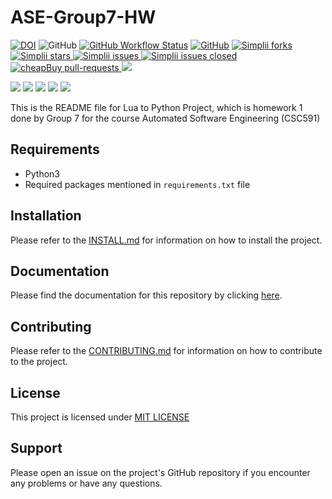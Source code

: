 # ASE-Group7-HW

<!-- [![DOI](https://zenodo.org/badge/404911045.svg)](https://zenodo.org/badge/latestdoi/404911045)
[![License: MIT](https://img.shields.io/badge/License-MIT-yellow.svg)](https://opensource.org/licenses/MIT)
[![Code style: black](https://img.shields.io/badge/code%20style-black-000000.svg)](https://github.com/psf/black)
[![Build Status](https://app.travis-ci.com/palash27/ASE-Group7-HW.svg?branch=main)](https://app.travis-ci.com/palash27/ASE-Group7-HW)
[![codecov](https://codecov.io/gh/palash27/ASE-Group7-HW/branch/main/graph/badge.svg?token=9ZXVRIPHLO)](https://codecov.io/gh/palash27/ASE-Group7-HW)
![github workflow](https://github.com/palash27/ASE-Group7-HW/actions/workflows/unit_test.yml/badge.svg)
![github workflow](https://github.com/palash27/ASE-Group7-HW/actions/workflows/style_checker.yml/badge.svg)
![github workflow](https://github.com/palash27/ASE-Group7-HW/actions/workflows/syntax_checker.yml/badge.svg)
![github workflow](https://github.com/palash27/ASE-Group7-HW/actions/workflows/close_as_a_feature.yml/badge.svg) -->
<!--Badges-->
[![DOI](https://zenodo.org/badge/DOI/10.5281/zenodo.8475.svg)](https://doi.org/10.5281/zenodo.8475)
![GitHub](https://img.shields.io/badge/Language-Python-blue.svg)
[![GitHub Workflow Status](https://img.shields.io/github/actions/workflow/status/palash27/ASE-Group7-HW/python-app.yml)](https://github.com/palash27/ASE-Group7-HW/actions)
[![GitHub](https://img.shields.io/github/license/palash27/ASE-Group7-HW)](https://github.com/palash27/ASE-Group7-HW/blob/main/LICENSE.md)
<a href="https://github.com/palash27/ASE-Group7-HW/fork" target="blank">
<img src="https://img.shields.io/github/forks/palash27/ASE-Group7-HW?style=flat-square" alt="Simplii forks"/>
</a>
<a href="https://github.com/palash27/ASE-Group7-HW/stargazers" target="blank">
<img src="https://img.shields.io/github/stars/palash27/ASE-Group7-HW?style=flat-square" alt="Simplii stars"/>
</a>
<a href="https://github.com/palash27/ASE-Group7-HW/issues" target="blank">
<img src="https://img.shields.io/github/issues/palash27/ASE-Group7-HW?style=flat-square" alt="Simplii issues"/>
</a>
<a href="https://github.com/palash27/ASE-Group7-HW/issues" target="blank">
<img src="https://img.shields.io/github/issues-closed/palash27/ASE-Group7-HW" alt="Simplii issues closed"/>
</a>
<a href="https://github.com/palash27/ASE-Group7-HW/pulls" target="blank">
<img src="https://img.shields.io/github/issues-pr/palash27/ASE-Group7-HW?style=flat-square" alt="cheapBuy pull-requests"/>
</a>
<a href="https://github.com/palash27/ASE-Group7-HW/graphs/contributors" alt="Contributors">
<img src="https://img.shields.io/github/contributors/palash27/ASE-Group7-HW" /></a>

<a href="https://github.com/palash27/ASE-Group7-HW/milestones" alt="milestones">
<img src="https://img.shields.io/github/milestones/all/palash27/ASE-Group7-HW" /></a> 

<a href="https://github.com/palash27/ASE-Group7-HW/graphs/commit-activity" alt="commit activity">
<img src="https://img.shields.io/github/commit-activity/w/palash27/ASE-Group7-HW" /></a> 

<a href="https://github.com/palash27/ASE-Group7-HW/discussions" alt="discussion">
<img src="https://img.shields.io/github/discussions/palash27/ASE-Group7-HW" /></a> 

<a href="https://img.shields.io/github/repo-size/palash27/ASE-Group7-HW" alt="repo size">
<img src="https://img.shields.io/github/repo-size/palash27/ASE-Group7-HW" /></a>

<a href="https://img.shields.io/tokei/lines/github/palash27/ASE-Group7-HW" alt="total lines">
<img src="https://img.shields.io/tokei/lines/github/palash27/ASE-Group7-HW" /></a>
<br>

<!-- <p align="center">
    <a href="https://github.com/palash27/ASE-Group7-HW/issues/new/choose">Report Bug</a>
    /
    <a href="https://github.com/palash27/ASE-Group7-HW/issues/new/choose">Request Feature</a>
</p> -->


This is the README file for Lua to Python Project, which is homework 1 done by Group 7 for the course Automated Software Engineering (CSC591)

## Requirements

- Python3
- Required packages mentioned in `requirements.txt` file

## Installation

Please refer to the [INSTALL.md](INSTALL.md) for information on how to install the project.

## Documentation

Please find the documentation for this repository by clicking [here](https://deekay2310.github.io/ASE-Group7-HW-docs/src.html).

## Contributing

Please refer to the [CONTRIBUTING.md](CONTRIBUTING.md) for information on how to contribute to the project.

## License

This project is licensed under [MIT LICENSE](LICENSE.md)

## Support

Please open an issue on the project's GitHub repository if you encounter any problems or have any questions.
